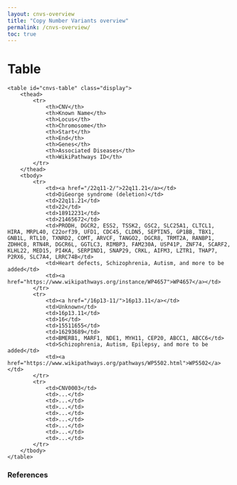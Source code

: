 ```yaml
---
layout: cnvs-overview
title: "Copy Number Variants overview"
permalink: /cnvs-overview/
toc: true
---
```


# Table

<div class="table-container">
    <div id="cnvs-table-filter"></div>

    <table id="cnvs-table" class="display">
        <thead>
            <tr>
                <th>CNV</th>
                <th>Known Name</th>
                <th>Locus</th>
                <th>Chromosome</th>
                <th>Start</th>
                <th>End</th>
                <th>Genes</th>
                <th>Associated Diseases</th>
                <th>WikiPathways ID</th>
            </tr>
        </thead>
        <tbody> 
            <tr>
                <td><a href="/22q11-2/">22q11.21</a></td>
                <td>DiGeorge syndrome (deletion)</td>
                <td>22q11.21</td>
                <td>22</td>
                <td>18912231</td>
                <td>21465672</td>
                <td>PRODH, DGCR2, ESS2, TSSK2, GSC2, SLC25A1, CLTCL1, HIRA, MRPL40, C22orf39, UFD1, CDC45, CLDN5, SEPTIN5, GP1BB, TBX1, GNB1L, RTL10, TXNRD2, COMT, ARVCF, TANGO2, DGCR8, TRMT2A, RANBP1, ZDHHC8, RTN4R, DGCR6L, GGTLC3, RIMBP3, FAM230A, USP41P, ZNF74, SCARF2, KLHL22, MED15, PI4KA, SERPIND1, SNAP29, CRKL, AIFM3, LZTR1, THAP7, P2RX6, SLC7A4, LRRC74B</td>
                <td>Heart defects, Schizophrenia, Autism, and more to be added</td>
                <td><a href="https://www.wikipathways.org/instance/WP4657">WP4657</a></td>
            </tr>
            <tr>
                <td><a href="/16p13-11/">16p13.11</a></td>
                <td>Unknown</td>
                <td>16p13.11</td>
                <td>16</td>
                <td>15511655</td>
                <td>16293689</td>
                <td>BMERB1, MARF1, NDE1, MYH11, CEP20, ABCC1, ABCC6</td>
                <td>Schizophrenia, Autism, Epilepsy, and more to be added</td>
                <td><a href="https://www.wikipathways.org/pathways/WP5502.html">WP5502</a></td>
            </tr>
            <tr>
                <td>CNV0003</td>
                <td>...</td>
                <td>...</td>
                <td>...</td>
                <td>...</td>
                <td>...</td>
                <td>...</td>
                <td>...</td>
                <td>...</td>
            </tr>
        </tbody>
    </table>
</div>

### References

